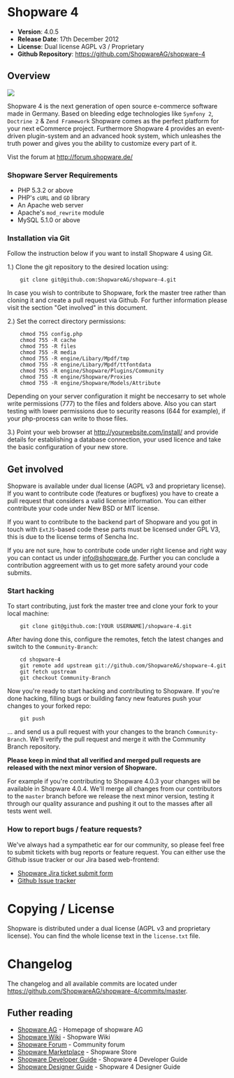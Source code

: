 # Shopware 4

- **Version**: 4.0.5
- **Release Date**: 17th December 2012
- **License**: Dual license AGPL v3 / Proprietary
- **Github Repository**: <https://github.com/ShopwareAG/shopware-4>

## Overview

![](http://www.shopware.de/templates/0/de/media/img/sw4_home/banner_home_top.png)

Shopware 4 is the next generation of open source e-commerce software made in Germany. Based on bleeding edge technologies like `Symfony 2`, `Doctrine 2` & `Zend Framework` Shopware comes as the perfect platform for your next eCommerce project.
Furthermore Shopware 4 provides an event-driven plugin-system and an advanced hook system, which unleashes the truth power and gives you the ability to customize every part of it.

Vist the forum at <http://forum.shopware.de/>

### Shopware Server Requirements

- PHP 5.3.2 or above
- PHP's `cURL` and `GD` library
- An Apache web server
- Apache's `mod_rewrite` module
- MySQL 5.1.0 or above

### Installation via Git

Follow the instruction below if you want to install Shopware 4 using Git.

1.) Clone the git repository to the desired location using:

		git clone git@github.com:ShopwareAG/shopware-4.git

In case you wish to contribute to Shopware, fork the master tree rather than cloning it and create a pull request via Github. For further information please visit the section "Get involved" in this document.

2.) Set the correct directory permissions:

		chmod 755 config.php
		chmod 755 -R cache
		chmod 755 -R files
		chmod 755 -R media
		chmod 755 -R engine/Libary/Mpdf/tmp
		chmod 755 -R engine/Libary/Mpdf/ttfontdata
		chmod 755 -R engine/Shopware/Plugins/Community
		chmod 755 -R engine/Shopware/Proxies
		chmod 755 -R engine/Shopware/Models/Attribute

Depending on your server configuration it might be neccesarry to set whole write permissions (777) to the files and folders above.
Also you can start testing with lower permissions due to security reasons (644 for example), if your php-process can write to
those files.


3.) Point your web browser at <http://yourwebsite.com/install/> and provide details for establishing a database connection, your used licence and take the basic configuration of your new store.

## Get involved

Shopware is available under dual license (AGPL v3 and proprietary license). If you want to contribute code (features or bugfixes) you have to create a pull request that considers a valid license information. You can either contribute your code under New BSD or MIT license.

If you want to contribute to the backend part of Shopware and you got in touch with `ExtJS`-based code these parts must be licensed under GPL V3, this is due to the license terms of Sencha Inc.

If you are not sure, how to contribute code under right license and right way you can contact us under <info@shopware.de>. Further you can conclude a contribution aggreement with us to get more safety around your code submits.

### Start hacking

To start contributing, just fork the master tree and clone your fork to your local machine:

		git clone git@github.com:[YOUR USERNAME]/shopware-4.git

After having done this, configure the remotes, fetch the latest changes and switch to the `Community-Branch`:

		cd shopware-4
		git remote add upstream git://github.com/ShopwareAG/shopware-4.git
		git fetch upstream
		git checkout Community-Branch

Now you're ready to start hacking and contributing to Shopware. If you're done hacking, filling bugs or building fancy new features push your changes to your forked repo:

		git push

... and send us a pull request with your changes to the branch `Community-Branch`. We'll verify the pull request and merge it with the Community Branch repository.

**Please keep in mind that all verified and merged pull requests are released with the next minor version of Shopware.**

For example if you're contributing to Shopware 4.0.3 your changes will be available in Shopware 4.0.4. We'll merge all changes from our contributors to the `master` branch before we release the next minor version, testing it through our quality assurance and pushing it out to the masses after all tests went well.

### How to report bugs / feature requests?

We've always had a sympathetic ear for our community, so please feel free to submit tickets with bug reports or feature request. You can either use the Github issue tracker or our Jira based web-frontend:

* [Shopware Jira ticket submit form](http://jira.shopware.de/jira)
* [Github Issue tracker](https://github.com/ShopwareAG/shopware-4/issues)

# Copying / License

Shopware is distributed under a dual license (AGPL v3 and proprietary license). You can find the whole license text in the `license.txt` file.

# Changelog

The changelog and all available commits are located under <https://github.com/ShopwareAG/shopware-4/commits/master>.

## Futher reading

* [Shopware AG](http://www.shopware.de) - Homepage of shopware AG
* [Shopware Wiki](http://wiki.shopware.de) - Shopware Wiki
* [Shopware Forum](http://forum.shopware.de) - Community forum
* [Shopware Marketplace](http://store.shopware.de) - Shopware Store
* [Shopware Developer Guide](http://wiki.shopware.de/Developers-Guide_cat_487.html) - Shopware 4 Developer Guide
* [Shopware Designer Guide](http://wiki.shopware.de/Designers-Guide_cat_486.html) - Shopware 4 Designer Guide
